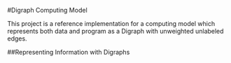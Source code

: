 #Digraph Computing Model

This project is a reference implementation for a computing model
which represents both data and program as a Digraph with unweighted 
unlabeled edges. 

##Representing Information with Digraphs

